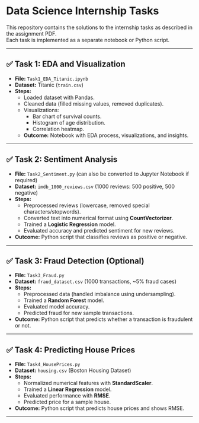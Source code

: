 # Data Science Internship Tasks

This repository contains the solutions to the internship tasks as described in the assignment PDF.  
Each task is implemented as a separate notebook or Python script.

---

## ✅ Task 1: EDA and Visualization
- **File:** `Task1_EDA_Titanic.ipynb`
- **Dataset:** Titanic (`train.csv`)
- **Steps:**
  - Loaded dataset with Pandas.
  - Cleaned data (filled missing values, removed duplicates).
  - Visualizations:
    - Bar chart of survival counts.
    - Histogram of age distribution.
    - Correlation heatmap.
  - **Outcome:** Notebook with EDA process, visualizations, and insights.

---

## ✅ Task 2: Sentiment Analysis
- **File:** `Task2_Sentiment.py` (can also be converted to Jupyter Notebook if required)
- **Dataset:** `imdb_1000_reviews.csv` (1000 reviews: 500 positive, 500 negative)
- **Steps:**
  - Preprocessed reviews (lowercase, removed special characters/stopwords).
  - Converted text into numerical format using **CountVectorizer**.
  - Trained a **Logistic Regression** model.
  - Evaluated accuracy and predicted sentiment for new reviews.
- **Outcome:** Python script that classifies reviews as positive or negative.

---

## ✅ Task 3: Fraud Detection (Optional)
- **File:** `Task3_Fraud.py`
- **Dataset:** `fraud_dataset.csv` (1000 transactions, ~5% fraud cases)
- **Steps:**
  - Preprocessed data (handled imbalance using undersampling).
  - Trained a **Random Forest** model.
  - Evaluated model accuracy.
  - Predicted fraud for new sample transactions.
- **Outcome:** Python script that predicts whether a transaction is fraudulent or not.

---

## ✅ Task 4: Predicting House Prices
- **File:** `Task4_HousePrices.py`
- **Dataset:** `housing.csv` (Boston Housing Dataset)
- **Steps:**
  - Normalized numerical features with **StandardScaler**.
  - Trained a **Linear Regression** model.
  - Evaluated performance with **RMSE**.
  - Predicted price for a sample house.
- **Outcome:** Python script that predicts house prices and shows RMSE.

---

